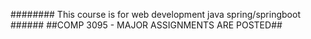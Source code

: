 ######## This course is for web development java spring/springboot ###### 
##COMP 3095 - MAJOR ASSIGNMENTS ARE POSTED##

